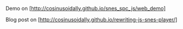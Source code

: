 Demo on [http://cosinusoidally.github.io/snes_spc_js/web_demo]

Blog post on [http://cosinusoidally.github.io/rewriting-js-snes-player/]

